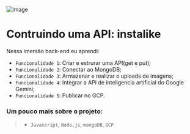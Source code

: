 ![image](https://github.com/user-attachments/assets/8c51fe60-9bc5-4e35-9ef9-3e0738c1528e)

<h1>Contruindo uma API: instalike</h1>

Nessa imersão back-end eu aprendi: 
- `Funcionalidade 1`: Criar e estrurar uma API(get e put);
- `Funcionalidade 2`: Conectar ao MongoDB;
- `Funcionalidade 3`: Armazenar e realizar o uploads de imagens;
- `Funcionalidade 4`: Integrar a API de inteligencia artificial do Google Gemini;
- `Funcionalidade 5`: Publicar no GCP.
  

### Um pouco mais sobre o projeto:
> - ``Javascript``, ``Node.js``, ``mongoDB``, ``GCP``
